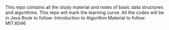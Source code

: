 This repo contains all the study material and notes of basic data structures and algorithms.
This repo will mark the learning curve.
All the codes will be in Java
Book to follow: Introduction to Algorithm 
Material to follow: MIT.6046

